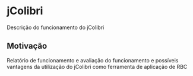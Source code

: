 # jColibri
Descrição do funcionamento do jColibri

##  Motivação
Relatório de funcionamento e avaliação do funcionamento e possíveis vantagens da utilização do jColibri como ferramenta de aplicação de RBC
